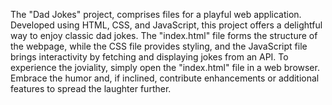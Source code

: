 The "Dad Jokes" project,  comprises files for a playful web application. Developed using HTML, CSS, and JavaScript, this project offers a delightful way to enjoy classic dad jokes. The "index.html" file forms the structure of the webpage, while the CSS file provides styling, and the JavaScript file brings interactivity by fetching and displaying jokes from an API. To experience the joviality, simply open the "index.html" file in a web browser. Embrace the humor and, if inclined, contribute enhancements or additional features to spread the laughter further.